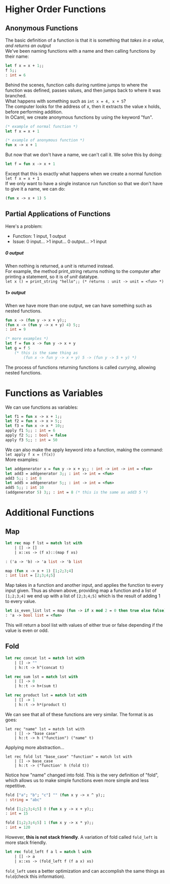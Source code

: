 # Higher Order Functions
## Anonymous Functions
The basic definition of a function is that it is something that *takes in a value, and returns an output* <br>
We've been naming functions with a name and then calling functions by their name: <br>
```ocaml
let f x = x + 1;;
f 5;;
: int = 6
```
Behind the scenes, function calls during runtime jumps to where the function was defined, passes values, and then jumps back to where it was branched. <br>
What happens with something such as `int x = 4, x + 5`?<br>
The computer looks for the address of x, then it extracts the value x holds, before performing addition. <br>
In OCaml, we create anonymous functions by using the keyword "fun".
```ocaml
(* example of normal function *)
let f x = x + 1

(* example of anonymous function *)
fun x -> x + 1
```
But now that we don't have a name, we can't call it. We solve this by doing:
```ocaml
let f = fun x -> x + 1
```
Except that this is exactly what happens when we create a normal function `let f x = x + 1`<br>
If we only want to have a single instance run function so that we don't have to give it a name, we can do:
```ocaml
(fun x -> x + 1) 5
```
## Partial Applications of Functions
Here's a problem: 
- Function: 1 input, 1 output
- Issue: 0 input... >1 input... 0 output... >1 input 

##### 0 output
When nothing is returned, a *unit* is returned instead. <br>
For example, the method print_string returns nothing to the computer after printing a statement, so it is of *unit* datatype. <br>
`let x () = print_string "hello";; (* returns : unit -> unit = <fun> *)`<br>
##### 1> output
When we have more than one output, we can have something such as nested functions. <br>
```ocaml
fun x -> (fun y -> x + y);;
(fun x -> (fun y -> x + y) 4) 5;;
: int = 9

(* more examples *)
let f = fun x -> fun y -> x + y
let g = f 5
	(* this is the same thing as
		(fun x -> fun y -> x + y) 5 -> (fun y -> 5 + y) *)
```
The process of functions returning functions is called *currying*, allowing nested functions. <br>
# Functions as Variables
We can use functions as variables:
```ocaml
let f1 = fun x -> x + 1;;
let f2 = fun x -> x > 5;;
let f3 = fun x -> x * 10;;
apply f1 5;; : int = 6
apply f2 5;; : bool = false
apply f3 5;; : int = 50
```
We can also make the apply keyword into a function, making the command: <br>
`let apply f x = (f(x))`<br>
More examples:
```ocaml
let addgenerator x = fun y -> x + y;; : int -> int -> int = <fun>
let add3 = addgenerator 3;; : int -> int = <fun>
add3 5;; : int 8
let add5 = addgenerator 5;; : int -> int = <fun>
add5 5;; : int 10
(addgenerator 5) 3;; : int = 8 (* this is the same as add3 5 *)
```

# Additional Functions
## Map
```ocaml
let rec map f lst = match lst with
	| [] -> []
	| x::xs -> (f x)::(map f xs)

: ('a -> 'b) -> 'a list -> 'b list

map (fun x -> x + 1) [1;2;3;4]
: int list = [2;3;4;5]

```
Map takes in a function and another input, and applies the function to every input given. Thus as shown above, providing map a function and a list of `[1;2;3;4]` we end up with a list of `[2;3;4;5]` which is the result of adding 1 to every value. <br>
```ocaml
let is_even_list lst = map (fun -> if x mod 2 = 0 then true else false) [1;2;3;4]
: 'a -> bool list = <fun>
```
This will return a bool list with values of either true or false depending if the value is even or odd. <br>
## Fold
```ocaml
let rec concat lst = match lst with
	| [] -> ""
	| h::t -> h^(concat t)

let rec sum lst = match lst with 
	| [] -> 0
	| h::t -> h+(sum t)

let rec product lst = match lst with
	| [] -> 1
	| h::t -> h*(product t)
```
We can see that all of these functions are very similar. The format is as goes:
```
let rec "name" lst = match lst with
	| [] -> "base case"
	| h::t -> h ("function") ("name" t)
```
Applying more abstraction...
```
let rec fold lst "base_case" "function" = match lst with
	| [] -> base_case
	| h::t -> ("function' h (fold t))
```
Notice how "name" changed into fold. This is the very definition of "fold", which allows us to make simple functions even more simple and less repetitive. <br>
```ocaml
fold ["a"; "b"; "c"] "" (fun x y -> x ^ y);;
: string = "abc"

fold [1;2;3;4;5] 0 (fun x y -> x + y);;
: int = 15

fold [1;2;3;4;5] 1 (fun x y -> x * y);;
: int = 120

```
However, **this is not stack friendly**. A variation of fold called `fold_left` is more stack friendly.
```ocaml
let rec fold_left f a l = match l with
	| [] -> a
	| x::xs -> (fold_left f (f a x) xs)
```
`fold_left` uses a better optimization and can accomplish the same things as `fold`(check this information). <br>